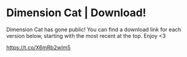 # Dimension Cat | Download!
Dimension Cat has gone public! You can find a download link for each version below, starting with the most recent at the top. Enjoy <3

 https://t.co/X6mRb2wIm5
